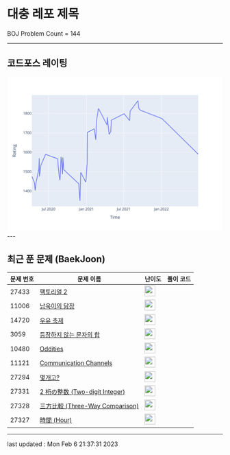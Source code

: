 # 대충 레포 제목

BOJ Problem Count = 144

---

## 코드포스 레이팅
[![Rating Graph](./cfStats.svg)](https://github.com/ingyu1008/Algorithm-Problem-Solving/blob/master/cfStats.html)---

## 최근 푼 문제 (BaekJoon)
| 문제 번호 | 문제 이름 | 난이도 | 풀이 코드 |
| --- | --- | --- | --- |
| 27433 | [팩토리얼 2](https://www.acmicpc.net/problem/27433) | <img height="25px" width="25px=" src="https://static.solved.ac/tier_small/1.svg"/> |  |
| 11006 | [남욱이의 닭장](https://www.acmicpc.net/problem/11006) | <img height="25px" width="25px=" src="https://static.solved.ac/tier_small/3.svg"/> |  |
| 14720 | [우유 축제](https://www.acmicpc.net/problem/14720) | <img height="25px" width="25px=" src="https://static.solved.ac/tier_small/3.svg"/> |  |
| 3059 | [등장하지 않는 문자의 합](https://www.acmicpc.net/problem/3059) | <img height="25px" width="25px=" src="https://static.solved.ac/tier_small/3.svg"/> |  |
| 10480 | [Oddities](https://www.acmicpc.net/problem/10480) | <img height="25px" width="25px=" src="https://static.solved.ac/tier_small/2.svg"/> |  |
| 11121 | [Communication Channels](https://www.acmicpc.net/problem/11121) | <img height="25px" width="25px=" src="https://static.solved.ac/tier_small/2.svg"/> |  |
| 27294 | [몇개고?](https://www.acmicpc.net/problem/27294) | <img height="25px" width="25px=" src="https://static.solved.ac/tier_small/1.svg"/> |  |
| 27331 | [2 桁の整数 (Two-digit Integer)](https://www.acmicpc.net/problem/27331) | <img height="25px" width="25px=" src="https://static.solved.ac/tier_small/1.svg"/> |  |
| 27328 | [三方比較 (Three-Way Comparison)](https://www.acmicpc.net/problem/27328) | <img height="25px" width="25px=" src="https://static.solved.ac/tier_small/1.svg"/> |  |
| 27327 | [時間 (Hour)](https://www.acmicpc.net/problem/27327) | <img height="25px" width="25px=" src="https://static.solved.ac/tier_small/1.svg"/> |  |


---

last updated : Mon Feb  6 21:37:31 2023

